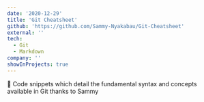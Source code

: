 ```yaml
---
date: '2020-12-29'
title: 'Git Cheatsheet'
github: 'https://github.com/Sammy-Nyakabau/Git-Cheatsheet'
external: ''
tech:
  - Git
  - Markdown
company: ''
showInProjects: true
---
```


📖 Code snippets which detail the fundamental syntax and concepts available in Git thanks to Sammy

